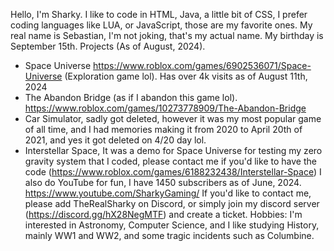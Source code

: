 Hello, I'm Sharky. I like to code in HTML, Java, a little bit of CSS, I prefer coding languages like LUA, or JavaScript, those are my favorite ones.
My real name is Sebastian, I'm not joking, that's my actual name. My birthday is September 15th.
Projects (As of August, 2024).
- Space Universe https://www.roblox.com/games/6902536071/Space-Universe (Exploration game lol). Has over 4k visits as of August 11th, 2024
- The Abandon Bridge (as if I abandon this game lol). https://www.roblox.com/games/10273778909/The-Abandon-Bridge
- Car Simulator, sadly got deleted, however it was my most popular game of all time, and I had memories making it from 2020 to April 20th of 2021, and yes it got deleted on 4/20 day lol.
- Interstellar Space, It was a demo for Space Universe for testing my zero gravity system that I coded, please contact me if you'd like to have the code (https://www.roblox.com/games/6188232438/Interstellar-Space)
I also do YouTube for fun, I have 1450 subscribers as of June, 2024. https://www.youtube.com/SharkyGaming/
If you'd like to contact me, please add TheRealSharky on Discord, or simply join my discord server (https://discord.gg/hX28NegMTF) and create a ticket.
Hobbies: I'm interested in Astronomy, Computer Science, and I like studying History, mainly WW1 and WW2, and some tragic incidents such as Columbine.
